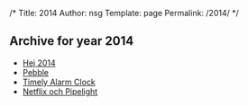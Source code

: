 /*
 Title: 2014
 Author: nsg
 Template: page
  Permalink: /2014/
*/
## Archive for year 2014

 * [Hej 2014](/2014/01/06/hej-2014/)
 * [Pebble](/2014/01/06/pebble/)
 * [Timely Alarm Clock](/2014/01/06/timely-alarm-clock/)
 * [Netflix och Pipelight](/2014/04/12/netflix-och-pipelight/)
